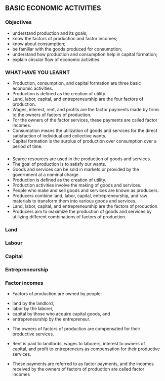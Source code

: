 ## BASIC ECONOMIC ACTIVITIES
### Objectives
* understand production and its goals;
* know the factors of production and factor incomes;
* know about consumption;
* be familiar with the goods produced for consumption;
* understand how production and consumption help in capital formation;
* explain circular flow of economic activities.

### WHAT HAVE YOU LEARNT
* Production, consumption, and capital formation are three basic economic activities.
* Production is defined as the creation of utility.
* Land, labor, capital, and entrepreneurship are the four factors of production.
* Wages, interest, rent, and profits are the factor payments made by firms to the owners of factors of production.
* For the owners of the factor services, these payments are called factor incomes.
* Consumption means the utilization of goods and services for the direct satisfaction of individual and collective wants.
* Capital formation is the surplus of production over consumption over a period of time.

### 
* Scarce resources are used in the production of goods and services.
* The goal of production is to satisfy our wants.
* Goods and services can be sold in markets or provided by the government at a nominal charge.
* Production is defined as the creation of utility.
* Production activities involve the making of goods and services.
* People who make and sell goods and services are known as producers.
* Producers combine land, labor, capital, entrepreneurship, and raw materials to transform them into various goods and services.
* Land, labor, capital, and entrepreneurship are the factors of production.
* Producers aim to maximize the production of goods and services by utilizing different combinations of factors of production.

### Land
### Labour
### Capital
### Entrepreneurship
### Factor incomes
* Factors of production are owned by people: 
 - land by the landlord, 
 - labor by the laborer, 
 - capital by those who acquire capital goods, and 
 - entrepreneurship by the entrepreneur.

* The owners of factors of production are compensated for their productive services.

* Rent is paid to landlords, wages to laborers, interest to owners of capital, and profit to entrepreneurs as compensation for their productive services.

* These payments are referred to as factor payments, and the incomes received by the owners of factors of production are called factor incomes

